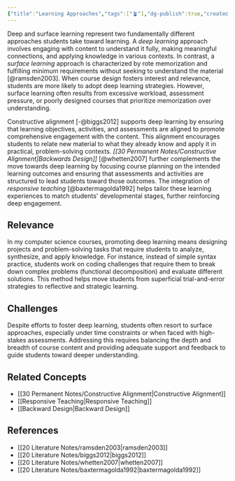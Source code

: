 ```yaml
---
{"title":"Learning Approaches","tags":["🪴"],"dg-publish":true,"created":"2024-08-30","modified":"2024-09-13","permalink":"/30-permanent-notes/learning-approaches/","dgPassFrontmatter":true,"updated":"2024-09-13"}
---
```



Deep and surface learning represent two fundamentally different approaches students take toward learning. A *deep learning* approach involves engaging with content to understand it fully, making meaningful connections, and applying knowledge in various contexts. In contrast, a *surface learning* approach is characterized by rote memorization and fulfilling minimum requirements without seeking to understand the material [@ramsden2003]. When course design fosters interest and relevance, students are more likely to adopt deep learning strategies. However, surface learning often results from excessive workload, assessment pressure, or poorly designed courses that prioritize memorization over understanding.

Constructive alignment [-@biggs2012] supports deep learning by ensuring that learning objectives, activities, and assessments are aligned to promote comprehensive engagement with the content. This alignment encourages students to relate new material to what they already know and apply it in practical, problem-solving contexts. *[[30 Permanent Notes/Constructive Alignment\|Backwards Design]]* [@whetten2007] further complements the move towards deep learning by focusing course planning on the intended learning outcomes and ensuring that assessments and activities are structured to lead students toward those outcomes. The integration of *responsive teaching* [@baxtermagolda1992] helps tailor these learning experiences to match students' developmental stages, further reinforcing deep engagement.

## Relevance

In my computer science courses, promoting deep learning means designing projects and problem-solving tasks that require students to analyze, synthesize, and apply knowledge. For instance, instead of simple syntax practice, students work on coding challenges that require them to break down complex problems (functional decomposition) and evaluate different solutions. This method helps move students from superficial trial-and-error strategies to reflective and strategic learning.

## Challenges

Despite efforts to foster deep learning, students often resort to surface approaches, especially under time constraints or when faced with high-stakes assessments. Addressing this requires balancing the depth and breadth of course content and providing adequate support and feedback to guide students toward deeper understanding.

## Related Concepts

- [[30 Permanent Notes/Constructive Alignment\|Constructive Alignment]]
- [[Responsive Teaching\|Responsive Teaching]]
- [[Backward Design\|Backward Design]]

## References

- [[20 Literature Notes/ramsden2003\|ramsden2003]]
- [[20 Literature Notes/biggs2012\|biggs2012]]
- [[20 Literature Notes/whetten2007\|whetten2007]]
- [[20 Literature Notes/baxtermagolda1992\|baxtermagolda1992]]